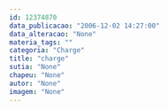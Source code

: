```yaml
---
id: 12374870
data_publicacao: "2006-12-02 14:27:00"
data_alteracao: "None"
materia_tags: ""
categoria: "Charge"
title: "charge"
sutia: "None"
chapeu: "None"
autor: "None"
imagem: "None"
---
```

<p> </p>
